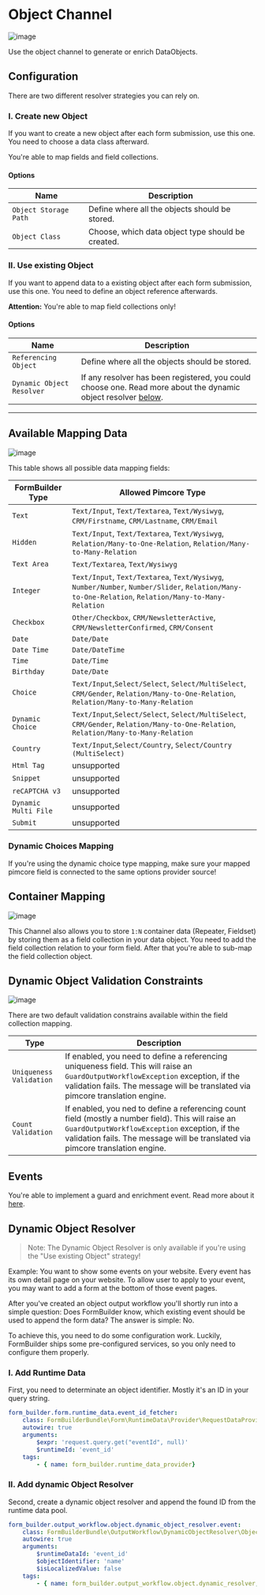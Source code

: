 # Object Channel

![image](https://user-images.githubusercontent.com/700119/77756495-91cb1200-702f-11ea-83b5-e05ba5716be5.png)

Use the object channel to generate or enrich DataObjects.

## Configuration 
There are two different resolver strategies you can rely on.

### I. Create new Object
If you want to create a new object after each form submission, use this one. 
You need to choose a data class afterward.

You're able to map fields and field collections.

#### Options

| Name                  | Description                                       |
|-----------------------|---------------------------------------------------|
| `Object Storage Path` | Define where all the objects should be stored.    |
| `Object Class`        | Choose, which data object type should be created. |


### II. Use existing Object
If you want to append data to a existing object after each form submission, use this one.
You need to define an object reference afterwards.

**Attention:** You're able to map field collections only!

#### Options

| Name                      | Description                                                                                                                                                    |
|---------------------------|----------------------------------------------------------------------------------------------------------------------------------------------------------------|
| `Referencing Object`      | Define where all the objects should be stored.                                                                                                                 |
| `Dynamic Object Resolver` | If any resolver has been registered, you could choose one. Read more about the dynamic object resolver [below](./11_ObjectChannel.md#dynamic-object-resolver). |

***

## Available Mapping Data

![image](https://user-images.githubusercontent.com/700119/77777088-4f193200-704f-11ea-8d1b-168955d568f7.png)

This table shows all possible data mapping fields:

| FormBuilder Type     | Allowed Pimcore Type                                                                                                                               |
|----------------------|----------------------------------------------------------------------------------------------------------------------------------------------------|
| `Text`               | `Text/Input`, `Text/Textarea`, `Text/Wysiwyg`, `CRM/Firstname`, `CRM/Lastname`, `CRM/Email`                                                        |
| `Hidden`             | `Text/Input`, `Text/Textarea`, `Text/Wysiwyg`, `Relation/Many-to-One-Relation`,  `Relation/Many-to-Many-Relation`                                  |
| `Text Area`          | `Text/Textarea`, `Text/Wysiwyg`                                                                                                                    |
| `Integer`            | `Text/Input`, `Text/Textarea`, `Text/Wysiwyg`, `Number/Number`, `Number/Slider`, `Relation/Many-to-One-Relation`, `Relation/Many-to-Many-Relation` |
| `Checkbox`           | `Other/Checkbox`, `CRM/NewsletterActive`, `CRM/NewsletterConfirmed`, `CRM/Consent`                                                                 |
| `Date`               | `Date/Date`                                                                                                                                        |
| `Date Time`          | `Date/DateTime`                                                                                                                                    |
| `Time`               | `Date/Time`                                                                                                                                        |
| `Birthday`           | `Date/Date`                                                                                                                                        | 
| `Choice`             | `Text/Input`,`Select/Select`, `Select/MultiSelect`, `CRM/Gender`, `Relation/Many-to-One-Relation`,  `Relation/Many-to-Many-Relation`               |
| `Dynamic Choice`     | `Text/Input`,`Select/Select`, `Select/MultiSelect`, `CRM/Gender`, `Relation/Many-to-One-Relation`,  `Relation/Many-to-Many-Relation`               |
| `Country`            | `Text/Input`,`Select/Country`, `Select/Country (MultiSelect)`                                                                                      |
| `Html Tag`           | unsupported                                                                                                                                        |
| `Snippet`            | unsupported                                                                                                                                        |
| `reCAPTCHA v3`       | unsupported                                                                                                                                        |
| `Dynamic Multi File` | unsupported                                                                                                                                        |
| `Submit`             | unsupported                                                                                                                                        |

### Dynamic Choices Mapping
If you're using the dynamic choice type mapping, make sure your mapped pimcore field is connected to the same options provider source! 

## Container Mapping
![image](https://user-images.githubusercontent.com/700119/77777525-fdbd7280-704f-11ea-9480-e89ac1c66edd.png)

This Channel also allows you to store `1:N` container data (Repeater, Fieldset) by storing them as a field collection in your data object.
You need to add the field collection relation to your form field. After that you're able to sub-map the field collection object.

## Dynamic Object Validation Constraints
![image](https://user-images.githubusercontent.com/700119/77961315-f3160e00-72d9-11ea-9d2d-5791e85e17b2.png)

There are two default validation constrains available within the field collection mapping.

| Type                    | Description                                                                                                                                                                                                                           |
|-------------------------|---------------------------------------------------------------------------------------------------------------------------------------------------------------------------------------------------------------------------------------|
| `Uniqueness Validation` | If enabled, you need to define a referencing uniqueness field. This will raise an `GuardOutputWorkflowException` exception, if the validation fails. The message will be translated via pimcore translation engine.                   |
| `Count Validation`      | If enabled, you ned to define a referencing count field (mostly a number field). This will raise an `GuardOutputWorkflowException` exception, if the validation fails. The message will be translated via pimcore translation engine. |

## Events
You're able to implement a guard and enrichment event. Read more about it [here](./30_Events.md).

## Dynamic Object Resolver

> Note: The Dynamic Object Resolver is only available if you're using the "Use existing Object" strategy!

Example: You want to show some events on your website. Every event has its own detail page on your website. To allow user to apply to your event, you may want to add a form at the bottom of those event pages.

After you've created an object output workflow you'll shortly run into a simple question: Does FormBuilder know, which existing event should be used to append the form data? 
The answer is simple: No. 

To achieve this, you need to do some configuration work. Luckily, FormBuilder ships some pre-configured services, so you only need to configure them properly.

### I. Add Runtime Data   
First, you need to determinate an object identifier. Mostly it's an ID in your query string.

```yaml
form_builder.form.runtime_data.event_id_fetcher:
    class: FormBuilderBundle\Form\RuntimeData\Provider\RequestDataProvider
    autowire: true
    arguments:
        $expr: 'request.query.get("eventId", null)'
        $runtimeId: 'event_id'
    tags:
        - { name: form_builder.runtime_data_provider}
```

### II. Add dynamic Object Resolver
Second, create a dynamic object resolver and append the found ID from the runtime data pool.

```yaml
form_builder.output_workflow.object.dynamic_object_resolver.event:
    class: FormBuilderBundle\OutputWorkflow\DynamicObjectResolver\ObjectByRuntimeDataResolver
    autowire: true
    arguments:
        $runtimeDataId: 'event_id'
        $objectIdentifier: 'name'
        $isLocalizedValue: false
    tags:
        - { name: form_builder.output_workflow.object.dynamic_resolver, identifier: 'event', label: 'My Event Object Resolver'}
```